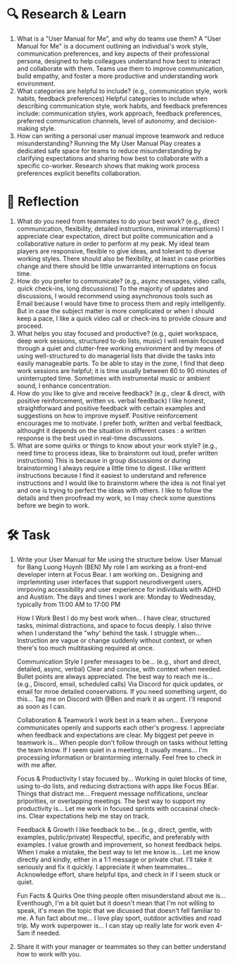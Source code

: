 # 🔍 Research & Learn
1. What is a "User Manual for Me", and why do teams use them?
    A "User Manual for Me" is a document outlining an individual's work style, communication preferences, and key aspects of their professional persona, designed to help colleagues understand how best to interact and collaborate with them. Teams use them to improve communication, build empathy, and foster a more productive and understanding work environment. 
2. What categories are helpful to include? (e.g., communication style, work habits, feedback preferences)
    Helpful categories to include when describing communication style, work habits, and feedback preferences include: communication styles, work approach, feedback preferences, preferred communication channels, level of autonomy, and decision-making style. 
3. How can writing a personal user manual improve teamwork and reduce misunderstanding?
    Running the My User Manual Play creates a dedicated safe space for teams to reduce misunderstanding by clarifying expectations and sharing how best to collaborate with a specific co-worker. Research shows that making work process preferences explicit benefits collaboration.

# 📝 Reflection
1. What do you need from teammates to do your best work? (e.g., direct communication, flexibility, detailed instructions, minimal interruptions)
    I appreciate clear expectation, direct but polite communication and a collaborative nature in order to perform at my peak. My ideal team players are responsive, flexible ro give ideas, and tolerant to diverse working styles. There should also be flexibility, at least in case priorities change and there should be little unwarranted interruptions on focus time.
2. How do you prefer to communicate? (e.g., async messages, video calls, quick check-ins, long discussions)
    To the majority of updates and discussions, I would recommend using asynchronous tools such as Email because I would have time to process them and reply intelligently. But in case the subject matter is more complicated or when I should keep a pace, I like a quick video call or check-ins to provide closure and proceed.
3. What helps you stay focused and productive? (e.g., quiet workspace, deep work sessions, structured to-do lists, music)
    I will remain focused through a quiet and clutter-free working environment and by means of using well-structured to do managerial lists that divide the tasks into easily manageable parts. To be able to stay in the zone, I find that deep work sessions are helpful; it is time usually between 60 to 90 minutes of uninterrupted time. Sometimes with instrumental music or ambient sound, I enhance concentration.
4. How do you like to give and receive feedback? (e.g., clear & direct, with positive reinforcement, written vs. verbal feedback)
    I like honest, straightforward and positive feedback with certain examples and suggestions on how to improve myself. Positive reinforcement encourages me to motivate. I prefer both, written and verbal feedback, althought it depends on the situation in different cases : a written response is the best used in real-time discussions.
5. What are some quirks or things to know about your work style? (e.g., need time to process ideas, like to brainstorm out loud, prefer written instructions)
    This is because in group discussions or during brainstorming I always require a little time to digest. I like writtent instructions because I find it easiest to understand and reference instructions and I would like to brainstorm where the idea is not final yet and one is trying to perfect the ideas with others. I like to follow the details and then proofread my work, so I may check some questions before we begin to work.
# 🛠️ Task

1. Write your User Manual for Me using the structure below.
User Manual for Bang Luong Huynh (BEN)
    My role
        I am working as a front-end developer intern at Focus Bear.
        I am working on..
        Designing and imprlemnting user interfaces that support neurodivergent users, imrpoving accessibility and user experience for individuals with ADHD and Austism.
        The days and times I work are:
        Monday to Wednesday, typically from 11:00 AM to 17:00 PM

    How I Work Best
        I do my best work when...
        I have clear, structured tasks, minimal distractions, and space to focus deeply. I also thrive when I understand the "why' behind the task.
        I struggle when...
        Instruction are vague or change suddenly without context, or when there's too much multitasking required at once.
        
    Communication Style
        I prefer messages to be... (e.g., short and direct, detailed, async, verbal)
        Clear and concise, with context when needed. Bullet points are always appreciated.
        The best way to reach me is... (e.g., Discord, email, scheduled calls)
        Via Discord for quick updates, or email for mroe detailed conservations.
        If you need something urgent, do this...
        Tag me on Discord with @Ben and mark it as urgent. I'll respond as soon as I can.

    Collaboration & Teamwork
        I work best in a team when...
        Everyone communicates openly and supports each other's progress. I appreciate when feedback and expectations are clear.
        My biggest pet peeve in teamwork is...
        When people don't follow through on tasks without letting the team know.
        If I seem quiet in a meeting, it usually means...
        I'm processing information or braintorming internally. Feel free to check in with me after.

    Focus & Productivity
        I stay focused by...
        Working in quiet blocks of time, using to-do lists, and reducing distractions with apps like Focus BEar.
        Things that distract me...
        Frequent message nofifications, unclear priporities, or overlapping meetings.
        The best way to support my productivity is...
        Let me work in focused sprints with occasinal check-ins. Clear expectations help me stay on track.

    Feedback & Growth
        I like feedback to be... (e.g., direct, gentle, with examples, public/private)
        Respectful, specific, and preferably with examples. I value growth and improvement, so honest feedback helps. 
        When I make a mistake, the best way to let me know is...
        Let me know directly and kindly, either in a 1:1 message or private chat. I'll take it seriously and fix it quickly.
        I appreciate it when teammates...
        Acknowledge effort, share helpful tips, and check in if I seem stuck or quiet. 

    Fun Facts & Quirks
        One thing people often misunderstand about me is...
        Eventhough, I'm a bit quiet but it doesn't mean that I'm not willing to speak, it's mean the topic that we dicussed that doesn't fell familiar to me.
        A fun fact about me...
        I love play sport, outdoor activities and road trip.
        My work superpower is...
        I can stay up really late for work even 4-5am if needed.

2. Share it with your manager or teammates so they can better understand how to work with you.